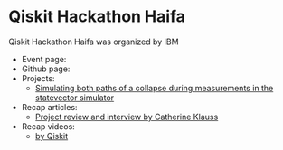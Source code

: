 # Qiskit Hackathon Haifa
Qiskit Hackathon Haifa was organized by IBM
- Event page:
- Github page:
- Projects:
  - [Simulating both paths of a collapse during measurements in the statevector simulator](https://github.com/Qiskit/qiskit-terra/issues/2550)
- Recap articles:
  - [Project review and interview by Catherine Klauss](https://medium.com/qiskit/quantum-ghosts-b11dd25e10f7)
- Recap videos:
  - [by Qiskit](https://www.youtube.com/watch?v=VRwrwGs-5pQ)

